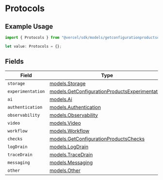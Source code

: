 # Protocols

## Example Usage

```typescript
import { Protocols } from "@vercel/sdk/models/getconfigurationproductsop.js";

let value: Protocols = {};
```

## Fields

| Field                                                                                                  | Type                                                                                                   | Required                                                                                               | Description                                                                                            |
| ------------------------------------------------------------------------------------------------------ | ------------------------------------------------------------------------------------------------------ | ------------------------------------------------------------------------------------------------------ | ------------------------------------------------------------------------------------------------------ |
| `storage`                                                                                              | [models.Storage](../models/storage.md)                                                                 | :heavy_minus_sign:                                                                                     | N/A                                                                                                    |
| `experimentation`                                                                                      | [models.GetConfigurationProductsExperimentation](../models/getconfigurationproductsexperimentation.md) | :heavy_minus_sign:                                                                                     | N/A                                                                                                    |
| `ai`                                                                                                   | [models.Ai](../models/ai.md)                                                                           | :heavy_minus_sign:                                                                                     | N/A                                                                                                    |
| `authentication`                                                                                       | [models.Authentication](../models/authentication.md)                                                   | :heavy_minus_sign:                                                                                     | N/A                                                                                                    |
| `observability`                                                                                        | [models.Observability](../models/observability.md)                                                     | :heavy_minus_sign:                                                                                     | N/A                                                                                                    |
| `video`                                                                                                | [models.Video](../models/video.md)                                                                     | :heavy_minus_sign:                                                                                     | N/A                                                                                                    |
| `workflow`                                                                                             | [models.Workflow](../models/workflow.md)                                                               | :heavy_minus_sign:                                                                                     | N/A                                                                                                    |
| `checks`                                                                                               | [models.GetConfigurationProductsChecks](../models/getconfigurationproductschecks.md)                   | :heavy_minus_sign:                                                                                     | N/A                                                                                                    |
| `logDrain`                                                                                             | [models.LogDrain](../models/logdrain.md)                                                               | :heavy_minus_sign:                                                                                     | N/A                                                                                                    |
| `traceDrain`                                                                                           | [models.TraceDrain](../models/tracedrain.md)                                                           | :heavy_minus_sign:                                                                                     | N/A                                                                                                    |
| `messaging`                                                                                            | [models.Messaging](../models/messaging.md)                                                             | :heavy_minus_sign:                                                                                     | N/A                                                                                                    |
| `other`                                                                                                | [models.Other](../models/other.md)                                                                     | :heavy_minus_sign:                                                                                     | N/A                                                                                                    |